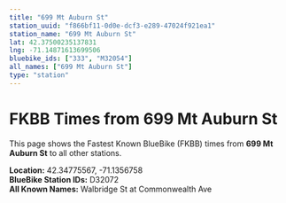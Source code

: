 ```yaml
---
title: "699 Mt Auburn St"
station_uuid: "f866bf11-0d0e-dcf3-e289-47024f921ea1"
station_name: "699 Mt Auburn St"
lat: 42.37500235137831
lng: -71.14871613699506
bluebike_ids: ["333", "M32054"]
all_names: ["699 Mt Auburn St"]
type: "station"
---
```


# FKBB Times from 699 Mt Auburn St

This page shows the Fastest Known BlueBike (FKBB) times from **699 Mt Auburn St** to all other stations.

**Location:** 42.34775567, -71.1356758  
**BlueBike Station IDs:** D32072  
**All Known Names:** Walbridge St at Commonwealth Ave

